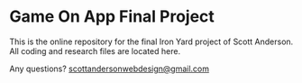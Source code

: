 # Game On App Final Project

This is the online repository for the final Iron Yard project of Scott Anderson. All coding and research files are located here. 

Any questions?
    scottandersonwebdesign@gmail.com

